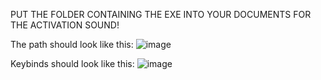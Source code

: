 PUT THE FOLDER CONTAINING THE EXE INTO YOUR DOCUMENTS FOR THE ACTIVATION SOUND!

The path should look like this:
![image](https://github.com/user-attachments/assets/38826eb5-14c0-4826-ae18-5d86b697e107)




Keybinds should look like this:
![image](https://github.com/user-attachments/assets/b8e0afe0-2f2b-4640-88ed-2c9fabfa9e3a)




